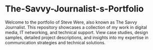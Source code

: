 # The-Savvy-Journalist-s-Portfolio
Welcome to the portfolio of Steve Were, also known as The Savvy Journalist. This repository showcases a collection of my work in digital media, IT networking, and technical support. View case studies, design samples, detailed project descriptions, and insights into my expertise in communication strategies and technical solutions.
